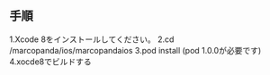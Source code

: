## 手順

1.Xcode 8をインストールしてください。
2.cd /marcopanda/ios/marcopandaios
3.pod install (pod 1.0.0が必要です)
4.xocde8でビルドする